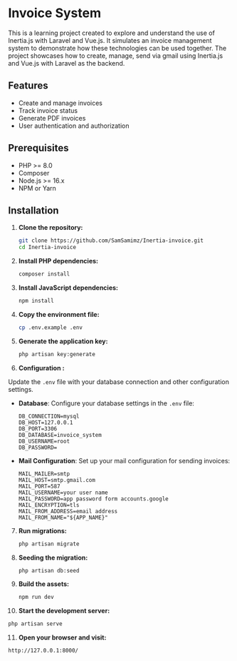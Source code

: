 # Invoice System

This is a learning project created to explore and understand the use of Inertia.js with Laravel and Vue.js. It simulates an invoice management system to demonstrate how these technologies can be used together. The project showcases how to create, manage, send via gmail using Inertia.js and Vue.js with Laravel as the backend. 

## Features
- Create and manage invoices
- Track invoice status
- Generate PDF invoices
- User authentication and authorization

## Prerequisites

- PHP >= 8.0
- Composer
- Node.js >= 16.x
- NPM or Yarn

## Installation

1. **Clone the repository:**

   ```bash
   git clone https://github.com/SamSamimz/Inertia-invoice.git
   cd Inertia-invoice
   ```

2. **Install PHP dependencies:**

   ```bash
   composer install
   ```

3. **Install JavaScript dependencies:**

   ```bash
   npm install
   ```

4. **Copy the environment file:**

   ```bash
   cp .env.example .env
   ```

5. **Generate the application key:**

   ```bash
   php artisan key:generate
   ```
   
6. **Configuration :**

Update the `.env` file with your database connection and other configuration settings.

- **Database**: Configure your database settings in the `.env` file:

  ```env
  DB_CONNECTION=mysql
  DB_HOST=127.0.0.1
  DB_PORT=3306
  DB_DATABASE=invoice_system
  DB_USERNAME=root
  DB_PASSWORD=
  ```

- **Mail Configuration**: Set up your mail configuration for sending invoices:

  ```env
  MAIL_MAILER=smtp
  MAIL_HOST=smtp.gmail.com
  MAIL_PORT=587
  MAIL_USERNAME=your user name
  MAIL_PASSWORD=app password form accounts.google
  MAIL_ENCRYPTION=tls
  MAIL_FROM_ADDRESS=email address
  MAIL_FROM_NAME="${APP_NAME}"
  ```


7. **Run migrations:**

   ```bash
   php artisan migrate
   ```
8. **Seeding the migration:**

   ```bash
   php artisan db:seed
   ```

9. **Build the assets:**

   ```bash
   npm run dev
   ```

10. **Start the development server:**

   ```bash
   php artisan serve
   ```

11. **Open your browser and visit:**

   ```
   http://127.0.0.1:8000/
   ```

